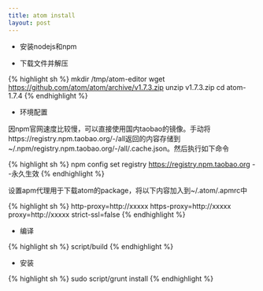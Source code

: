 ```yaml
---
title: atom install
layout: post
---
```


* 安装nodejs和npm

* 下载文件并解压

{% highlight sh %}
mkdir /tmp/atom-editor
wget https://github.com/atom/atom/archive/v1.7.3.zip
unzip v1.7.3.zip
cd atom-1.7.4
{% endhighlight %}

* 环境配置

因npm官网速度比较慢，可以直接使用国内taobao的镜像。手动将https://registry.npm.taobao.org/-/all返回的内容存储到~/.npm/registry.npm.taobao.org/-/all/.cache.json。然后执行如下命令

{% highlight sh %}
npm config set registry https://registry.npm.taobao.org --永久生效
{% endhighlight %}

设置apm代理用于下载atom的package，将以下内容加入到~/.atom/.apmrc中

{% highlight sh %}
http-proxy=http://xxxxx
https-proxy=http://xxxxx
proxy=http://xxxxx
strict-ssl=false
{% endhighlight %}

* 编译

{% highlight sh %}
script/build
{% endhighlight %}

* 安装

{% highlight sh %}
sudo script/grunt install
{% endhighlight %}
